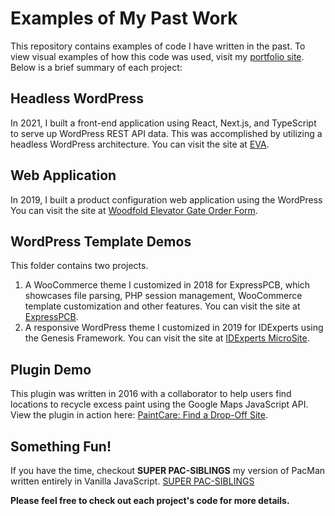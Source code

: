 # Examples of My Past Work

This repository contains examples of code I have written in the past. To view visual examples of how this code was used, visit my [portfolio site](https://applejuice.codes).
<br>Below is a brief summary of each project:

## Headless WordPress

In 2021, I built a front-end application using React, Next.js, and TypeScript to serve up WordPress REST API data. This was accomplished by utilizing a headless WordPress architecture. You can visit the site at [EVA](https://evergreenvirtual.org).

## Web Application

In 2019, I built a product configuration web application using the WordPress
You can visit the site at [Woodfold Elevator Gate Order Form](https://woodfold.com/elevator/order-form/?user=guest).

## WordPress Template Demos

This folder contains two projects.

1. A WooCommerce theme I customized in 2018 for ExpressPCB, which showcases file parsing, PHP session management, WooCommerce template customization and other features. You can visit the site at [ExpressPCB](https://expresspcb.com/).
2. A responsive WordPress theme I customized in 2019 for IDExperts using the Genesis Framework. You can visit the site at [IDExperts MicroSite](https://idemicrosite.wpengine.com/case-1-enrollment/).

## Plugin Demo

This plugin was written in 2016 with a collaborator to help users find locations to recycle excess paint using the Google Maps JavaScript API. View the plugin in action here: [PaintCare: Find a Drop-Off Site](https://www.paintcare.org/drop-off-sites/).

## Something Fun!

If you have the time, checkout **SUPER PAC-SIBLINGS** my version of PacMan written entirely in Vanilla JavaScript. [SUPER PAC-SIBLINGS](https://ajstimson.github.io/codingdojo/)

**Please feel free to check out each project's code for more details.**
